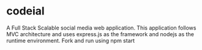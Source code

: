 # codeial
A Full Stack Scalable social media web application. This application follows MVC architecture and uses express.js as the framework and nodejs as the runtime environment. 
Fork and run using npm start
